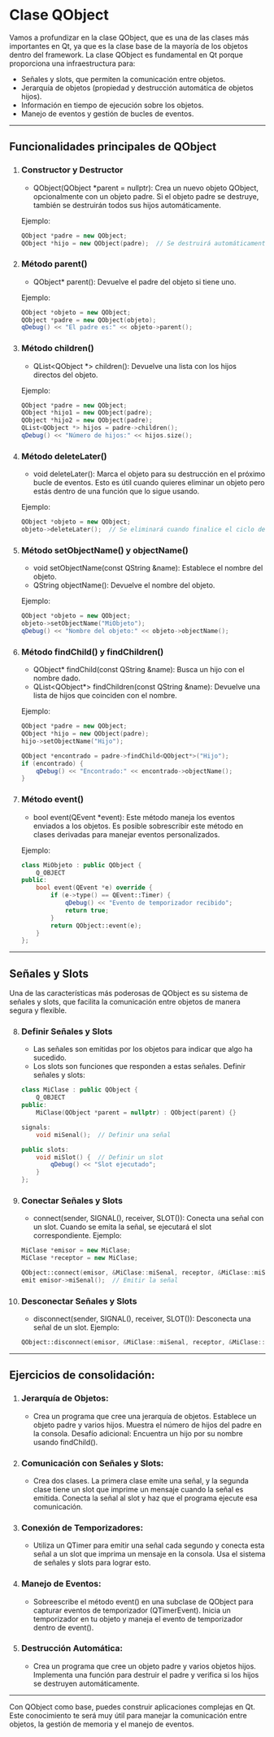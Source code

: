 # Clase QObject

Vamos a profundizar en la clase QObject, que es una de las clases más importantes en Qt, ya que es la clase base de la mayoría de los objetos dentro del framework.
La clase QObject es fundamental en Qt porque proporciona una infraestructura para:
- Señales y slots, que permiten la comunicación entre objetos.
- Jerarquía de objetos (propiedad y destrucción automática de objetos hijos).
- Información en tiempo de ejecución sobre los objetos.
- Manejo de eventos y gestión de bucles de eventos.

***

## Funcionalidades principales de QObject

1. ### Constructor y Destructor
    - QObject(QObject *parent = nullptr): Crea un nuevo objeto QObject, opcionalmente con un objeto padre. Si el objeto padre se destruye, también se destruirán todos sus hijos automáticamente.
    
    Ejemplo:
    
    ```cpp
    QObject *padre = new QObject;
    QObject *hijo = new QObject(padre);  // Se destruirá automáticamente cuando "padre" sea destruido
    ```

2. ### Método parent()
    - QObject* parent(): Devuelve el padre del objeto si tiene uno.
    
    Ejemplo:

    ```cpp
    QObject *objeto = new QObject;
    QObject *padre = new QObject(objeto);
    qDebug() << "El padre es:" << objeto->parent();
    ```

3. ### Método children()
    - QList<QObject *> children(): Devuelve una lista con los hijos directos del objeto.
    
    Ejemplo:

    ```cpp
    QObject *padre = new QObject;
    QObject *hijo1 = new QObject(padre);
    QObject *hijo2 = new QObject(padre);
    QList<QObject *> hijos = padre->children();
    qDebug() << "Número de hijos:" << hijos.size();
    ```

4. ### Método deleteLater()
    - void deleteLater(): Marca el objeto para su destrucción en el próximo bucle de eventos. Esto es útil cuando quieres eliminar un objeto pero estás dentro de una función que lo sigue usando.

    Ejemplo:

    ```cpp
    QObject *objeto = new QObject;
    objeto->deleteLater();  // Se eliminará cuando finalice el ciclo de eventos actual
    ```

5. ### Método setObjectName() y objectName()
    - void setObjectName(const QString &name): Establece el nombre del objeto.
    - QString objectName(): Devuelve el nombre del objeto.

    Ejemplo:

    ```cpp
    QObject *objeto = new QObject;
    objeto->setObjectName("MiObjeto");
    qDebug() << "Nombre del objeto:" << objeto->objectName();
    ```

6. ### Método findChild() y findChildren()
    - QObject* findChild(const QString &name): Busca un hijo con el nombre dado.
    - QList<QObject*> findChildren(const QString &name): Devuelve una lista de hijos que coinciden con el nombre.

    Ejemplo:

    ```cpp
    QObject *padre = new QObject;
    QObject *hijo = new QObject(padre);
    hijo->setObjectName("Hijo");

    QObject *encontrado = padre->findChild<QObject*>("Hijo");
    if (encontrado) {
        qDebug() << "Encontrado:" << encontrado->objectName();
    }
    ```

7. ### Método event()
    - bool event(QEvent *event): Este método maneja los eventos enviados a los objetos. Es posible sobrescribir este método en clases derivadas para manejar eventos personalizados.

    Ejemplo:

    ```cpp
    class MiObjeto : public QObject {
        Q_OBJECT
    public:
        bool event(QEvent *e) override {
            if (e->type() == QEvent::Timer) {
                qDebug() << "Evento de temporizador recibido";
                return true;
            }
            return QObject::event(e);
        }
    };
    ```

***

## Señales y Slots

Una de las características más poderosas de QObject es su sistema de señales y slots, que facilita la comunicación entre objetos de manera segura y flexible.

8. ### Definir Señales y Slots
    - Las señales son emitidas por los objetos para indicar que algo ha sucedido.
    - Los slots son funciones que responden a estas señales.
    Definir señales y slots:
    ```cpp
    class MiClase : public QObject {
        Q_OBJECT
    public:
        MiClase(QObject *parent = nullptr) : QObject(parent) {}

    signals:
        void miSenal();  // Definir una señal

    public slots:
        void miSlot() {  // Definir un slot
            qDebug() << "Slot ejecutado";
        }
    };
    ```

9. ### Conectar Señales y Slots
    - connect(sender, SIGNAL(), receiver, SLOT()): Conecta una señal con un slot. Cuando se emita la señal, se ejecutará el slot correspondiente.
    Ejemplo:
    ```cpp
    MiClase *emisor = new MiClase;
    MiClase *receptor = new MiClase;

    QObject::connect(emisor, &MiClase::miSenal, receptor, &MiClase::miSlot);
    emit emisor->miSenal();  // Emitir la señal
    ```

10. ### Desconectar Señales y Slots
    - disconnect(sender, SIGNAL(), receiver, SLOT()): Desconecta una señal de un slot.
    Ejemplo:
    ```cpp
    QObject::disconnect(emisor, &MiClase::miSenal, receptor, &MiClase::miSlot);
    ```

***

## Ejercicios de consolidación:

1.	### Jerarquía de Objetos:
    - Crea un programa que cree una jerarquía de objetos. Establece un objeto padre y varios hijos. Muestra el número de hijos del padre en la consola.
    Desafío adicional: Encuentra un hijo por su nombre usando findChild().
2.	### Comunicación con Señales y Slots:
    - Crea dos clases. La primera clase emite una señal, y la segunda clase tiene un slot que imprime un mensaje cuando la señal es emitida. Conecta la señal al slot y haz que el programa ejecute esa comunicación.
3.	### Conexión de Temporizadores:
    - Utiliza un QTimer para emitir una señal cada segundo y conecta esta señal a un slot que imprima un mensaje en la consola. Usa el sistema de señales y slots para lograr esto.
4.	### Manejo de Eventos:
    - Sobreescribe el método event() en una subclase de QObject para capturar eventos de temporizador (QTimerEvent). Inicia un temporizador en tu objeto y maneja el evento de temporizador dentro de event().
5.	### Destrucción Automática:
    - Crea un programa que cree un objeto padre y varios objetos hijos. Implementa una función para destruir el padre y verifica si los hijos se destruyen automáticamente.

***

Con QObject como base, puedes construir aplicaciones complejas en Qt. Este conocimiento te será muy útil para manejar la comunicación entre objetos, la gestión de memoria y el manejo de eventos.

